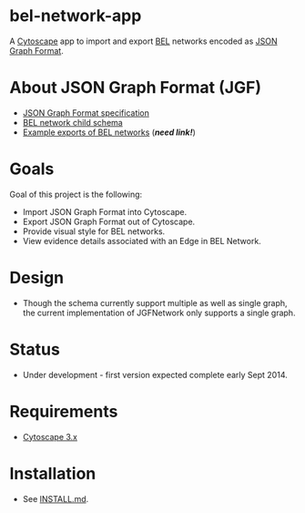 # bel-network-app

A [Cytoscape](http://www.cytoscape.org/) app to import and export [BEL](http://www.openbel.org/bel-expression-language) networks encoded as [JSON Graph Format](http://json-graph-format.info/).

About JSON Graph Format (JGF)
=============================

- [JSON Graph Format specification](http://json-graph-format.info/schema.json)
- [BEL network child schema](https://github.com/jsongraph/json-graph-specification/blob/master/child-schemas/bel-json-graph.schema.json)
- [Example exports of BEL networks](#) (***need link!***)

Goals
=====
Goal of this project is the following:

- Import JSON Graph Format into Cytoscape.
- Export JSON Graph Format out of Cytoscape.
- Provide visual style for BEL networks.
- View evidence details associated with an Edge in BEL Network.

Design
======
- Though the schema currently support multiple as well as single graph, the current implementation of JGFNetwork only supports a single graph. 

Status
======
- Under development - first version expected complete early Sept 2014.

Requirements
============
- [Cytoscape 3.x](http://www.cytoscape.org/)

Installation
============
- See [INSTALL.md](https://github.com/OpenBEL/bel-network-app/blob/master/INSTALL.md).
